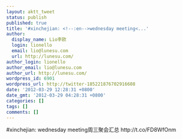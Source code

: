 ```yaml
---
layout: aktt_tweet
status: publish
published: true
title: '#xinchejian: <!--:en-->wednesday meeting<...'
author:
  display_name: Lio李欧
  login: lionello
  email: lio@lunesu.com
  url: http://lunesu.com/
author_login: lionello
author_email: lio@lunesu.com
author_url: http://lunesu.com/
wordpress_id: 6901
wordpress_url: http://twitter-185221876702916608
date: '2012-03-29 12:28:31 +0800'
date_gmt: '2012-03-29 04:28:31 +0800'
categories: []
tags: []
comments: []
---
```

<p>#xinchejian: <!--:en-->wednesday meeting<!--:--><!--:zh-->周三聚会汇总<!--:--> http://t.co/FD8WfOnm</p>
